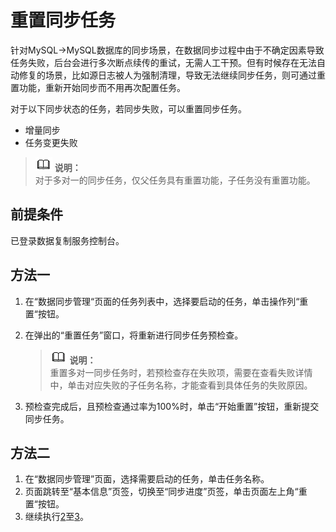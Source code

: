 # 重置同步任务<a name="drs_10_0300"></a>

针对MySQL-\>MySQL数据库的同步场景，在数据同步过程中由于不确定因素导致任务失败，后台会进行多次断点续传的重试，无需人工干预。但有时候存在无法自动修复的场景，比如源日志被人为强制清理，导致无法继续同步任务，则可通过重置功能，重新开始同步而不用再次配置任务。

对于以下同步状态的任务，若同步失败，可以重置同步任务。

-   增量同步
-   任务变更失败

>![](public_sys-resources/icon-note.gif) **说明：**   
>对于多对一的同步任务，仅父任务具有重置功能，子任务没有重置功能。  

## 前提条件<a name="section16256919193311"></a>

已登录数据复制服务控制台。

## 方法一<a name="section4298797218435"></a>

1.  在“数据同步管理“页面的任务列表中，选择要启动的任务，单击操作列“重置“按钮。
2.  <a name="li1764125135215"></a>在弹出的“重置任务”窗口，将重新进行同步任务预检查。

    >![](public_sys-resources/icon-note.gif) **说明：**   
    >重置多对一同步任务时，若预检查存在失败项，需要在查看失败详情中，单击对应失败的子任务名称，才能查看到具体任务的失败原因。  

3.  <a name="li1436312473210"></a>预检查完成后，且预检查通过率为100%时，单击“开始重置”按钮，重新提交同步任务。

## 方法二<a name="section78182028154716"></a>

1.  在“数据同步管理”页面，选择需要启动的任务，单击任务名称。
2.  页面跳转至“基本信息”页签，切换至“同步进度”页签，单击页面左上角“重置“按钮。
3.  继续执行[2](#li1764125135215)至[3](#li1436312473210)。

